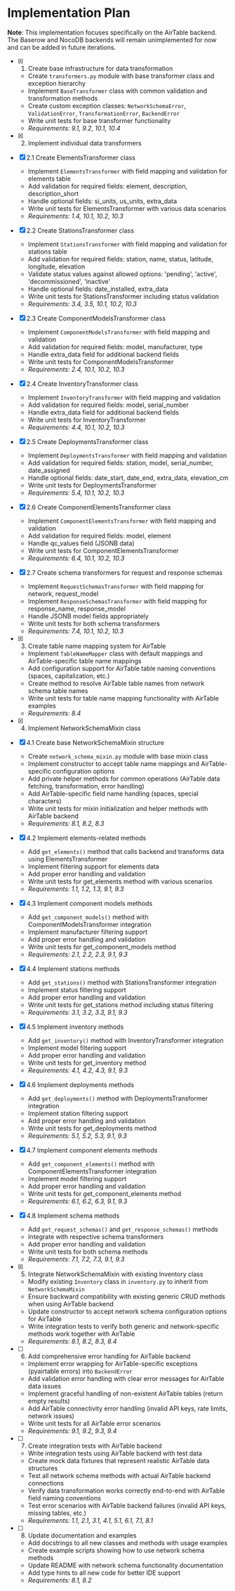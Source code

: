 # Implementation Plan

**Note**: This implementation focuses specifically on the AirTable backend. The Baserow and NocoDB backends will remain unimplemented for now and can be added in future iterations.

- [x] 1. Create base infrastructure for data transformation
  - Create `transformers.py` module with base transformer class and exception hierarchy
  - Implement `BaseTransformer` class with common validation and transformation methods
  - Create custom exception classes: `NetworkSchemaError`, `ValidationError`, `TransformationError`, `BackendError`
  - Write unit tests for base transformer functionality
  - _Requirements: 9.1, 9.2, 10.1, 10.4_

- [x] 2. Implement individual data transformers
- [x] 2.1 Create ElementsTransformer class
  - Implement `ElementsTransformer` with field mapping and validation for elements table
  - Add validation for required fields: element, description, description_short
  - Handle optional fields: si_units, us_units, extra_data
  - Write unit tests for ElementsTransformer with various data scenarios
  - _Requirements: 1.4, 10.1, 10.2, 10.3_

- [x] 2.2 Create StationsTransformer class
  - Implement `StationsTransformer` with field mapping and validation for stations table
  - Add validation for required fields: station, name, status, latitude, longitude, elevation
  - Validate status values against allowed options: 'pending', 'active', 'decommissioned', 'inactive'
  - Handle optional fields: date_installed, extra_data
  - Write unit tests for StationsTransformer including status validation
  - _Requirements: 3.4, 3.5, 10.1, 10.2, 10.3_

- [x] 2.3 Create ComponentModelsTransformer class
  - Implement `ComponentModelsTransformer` with field mapping and validation
  - Add validation for required fields: model, manufacturer, type
  - Handle extra_data field for additional backend fields
  - Write unit tests for ComponentModelsTransformer
  - _Requirements: 2.4, 10.1, 10.2, 10.3_

- [x] 2.4 Create InventoryTransformer class
  - Implement `InventoryTransformer` with field mapping and validation
  - Add validation for required fields: model, serial_number
  - Handle extra_data field for additional backend fields
  - Write unit tests for InventoryTransformer
  - _Requirements: 4.4, 10.1, 10.2, 10.3_

- [x] 2.5 Create DeploymentsTransformer class
  - Implement `DeploymentsTransformer` with field mapping and validation
  - Add validation for required fields: station, model, serial_number, date_assigned
  - Handle optional fields: date_start, date_end, extra_data, elevation_cm
  - Write unit tests for DeploymentsTransformer
  - _Requirements: 5.4, 10.1, 10.2, 10.3_

- [x] 2.6 Create ComponentElementsTransformer class
  - Implement `ComponentElementsTransformer` with field mapping and validation
  - Add validation for required fields: model, element
  - Handle qc_values field (JSONB data)
  - Write unit tests for ComponentElementsTransformer
  - _Requirements: 6.4, 10.1, 10.2, 10.3_

- [x] 2.7 Create schema transformers for request and response schemas
  - Implement `RequestSchemasTransformer` with field mapping for network, request_model
  - Implement `ResponseSchemasTransformer` with field mapping for response_name, response_model
  - Handle JSONB model fields appropriately
  - Write unit tests for both schema transformers
  - _Requirements: 7.4, 10.1, 10.2, 10.3_

- [x] 3. Create table name mapping system for AirTable
  - Implement `TableNameMapper` class with default mappings and AirTable-specific table name mappings
  - Add configuration support for AirTable table naming conventions (spaces, capitalization, etc.)
  - Create method to resolve AirTable table names from network schema table names
  - Write unit tests for table name mapping functionality with AirTable examples
  - _Requirements: 8.4_

- [x] 4. Implement NetworkSchemaMixin class
- [x] 4.1 Create base NetworkSchemaMixin structure
  - Create `network_schema_mixin.py` module with base mixin class
  - Implement constructor to accept table name mappings and AirTable-specific configuration options
  - Add private helper methods for common operations (AirTable data fetching, transformation, error handling)
  - Add AirTable-specific field name handling (spaces, special characters)
  - Write unit tests for mixin initialization and helper methods with AirTable backend
  - _Requirements: 8.1, 8.2, 8.3_

- [x] 4.2 Implement elements-related methods
  - Add `get_elements()` method that calls backend and transforms data using ElementsTransformer
  - Implement filtering support for elements data
  - Add proper error handling and validation
  - Write unit tests for get_elements method with various scenarios
  - _Requirements: 1.1, 1.2, 1.3, 9.1, 9.3_

- [x] 4.3 Implement component models methods
  - Add `get_component_models()` method with ComponentModelsTransformer integration
  - Implement manufacturer filtering support
  - Add proper error handling and validation
  - Write unit tests for get_component_models method
  - _Requirements: 2.1, 2.2, 2.3, 9.1, 9.3_

- [x] 4.4 Implement stations methods
  - Add `get_stations()` method with StationsTransformer integration
  - Implement status filtering support
  - Add proper error handling and validation
  - Write unit tests for get_stations method including status filtering
  - _Requirements: 3.1, 3.2, 3.3, 9.1, 9.3_

- [x] 4.5 Implement inventory methods
  - Add `get_inventory()` method with InventoryTransformer integration
  - Implement model filtering support
  - Add proper error handling and validation
  - Write unit tests for get_inventory method
  - _Requirements: 4.1, 4.2, 4.3, 9.1, 9.3_

- [x] 4.6 Implement deployments methods
  - Add `get_deployments()` method with DeploymentsTransformer integration
  - Implement station filtering support
  - Add proper error handling and validation
  - Write unit tests for get_deployments method
  - _Requirements: 5.1, 5.2, 5.3, 9.1, 9.3_

- [x] 4.7 Implement component elements methods
  - Add `get_component_elements()` method with ComponentElementsTransformer integration
  - Implement model filtering support
  - Add proper error handling and validation
  - Write unit tests for get_component_elements method
  - _Requirements: 6.1, 6.2, 6.3, 9.1, 9.3_

- [x] 4.8 Implement schema methods
  - Add `get_request_schemas()` and `get_response_schemas()` methods
  - Integrate with respective schema transformers
  - Add proper error handling and validation
  - Write unit tests for both schema methods
  - _Requirements: 7.1, 7.2, 7.3, 9.1, 9.3_

- [x] 5. Integrate NetworkSchemaMixin with existing Inventory class
  - Modify existing `Inventory` class in `inventory.py` to inherit from `NetworkSchemaMixin`
  - Ensure backward compatibility with existing generic CRUD methods when using AirTable backend
  - Update constructor to accept network schema configuration options for AirTable
  - Write integration tests to verify both generic and network-specific methods work together with AirTable
  - _Requirements: 8.1, 8.2, 8.3, 8.4_

- [ ] 6. Add comprehensive error handling for AirTable backend
  - Implement error wrapping for AirTable-specific exceptions (pyairtable errors) into `BackendError`
  - Add validation error handling with clear error messages for AirTable data issues
  - Implement graceful handling of non-existent AirTable tables (return empty results)
  - Add AirTable connectivity error handling (invalid API keys, rate limits, network issues)
  - Write unit tests for all AirTable error scenarios
  - _Requirements: 9.1, 9.2, 9.3, 9.4_

- [ ] 7. Create integration tests with AirTable backend
  - Write integration tests using AirTable backend with test data
  - Create mock data fixtures that represent realistic AirTable data structures
  - Test all network schema methods with actual AirTable backend connections
  - Verify data transformation works correctly end-to-end with AirTable field naming conventions
  - Test error scenarios with AirTable backend failures (invalid API keys, missing tables, etc.)
  - _Requirements: 1.1, 2.1, 3.1, 4.1, 5.1, 6.1, 7.1, 8.1_

- [ ] 8. Update documentation and examples
  - Add docstrings to all new classes and methods with usage examples
  - Create example scripts showing how to use network schema methods
  - Update README with network schema functionality documentation
  - Add type hints to all new code for better IDE support
  - _Requirements: 8.1, 8.2_